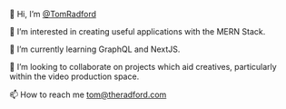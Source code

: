 👋 Hi, I’m [@TomRadford](https://github.com/TomRadford/)

👀 I’m interested in creating useful applications with the MERN Stack.

🌱 I’m currently learning GraphQL and NextJS.

💞️ I’m looking to collaborate on projects which aid creatives, particularly within the video production space.

📫 How to reach me tom@theradford.com

<!---
TomRadford/TomRadford is a ✨ special ✨ repository because its `README.md` (this file) appears on your GitHub profile.
You can click the Preview link to take a look at your changes.
--->
